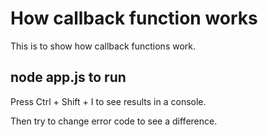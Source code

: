 # How callback function works

This is to show how callback functions work.

## node app.js to run

Press Ctrl + Shift + I to see results in a console.

Then try to change error code to see a difference.